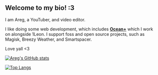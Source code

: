 ## Welcome to my bio! :3

I am Areg, a YouTuber, and video editor.

I like doing some web development, which includes [**Ocean+**](https://github.com/Areg472/ocean-plus-react) which I work on alongside 1Leon. I support foss and open source projects, such as Magisk, Breezy Weather, and Smartspacer.

Love yall <3

[![Areg's GitHub stats](https://readme-test-three.vercel.app/api?username=Areg472&theme=gruvbox&show_icons=true&rank_icon=github&hide_title=true&card_width=500px)](https://github.com/Areg472)

[![Top Langs](https://readme-test-three.vercel.app/api/top-langs/?username=Areg472&theme=gruvbox&card_width=500px&layout=compact)](https://github.com/Areg472)